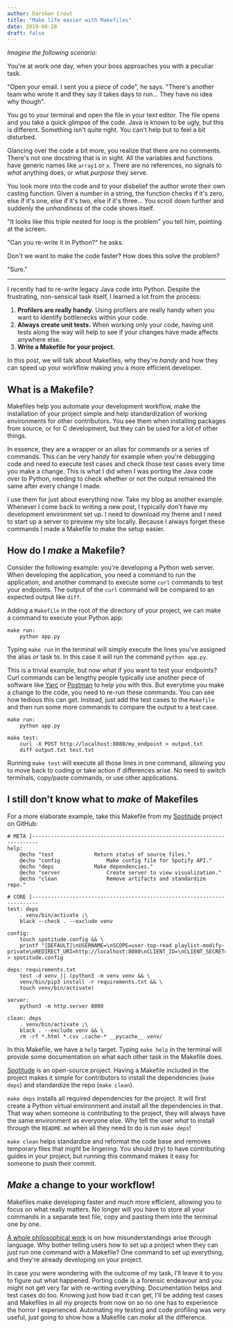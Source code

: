 ```yaml
---
author: Darshan Crout
title: "Make life easier with Makefiles"
date: 2019-08-28
draft: false
---
```


_Imagine the following scenario:_

You're at work one day, when your boss approaches you with a peculiar task.

"Open your email. I sent you a piece of code", he says. "There's another team who wrote it and they say it takes days to run... They have no idea why though".

You go to your terminal and open the file in your text editor. The file opens and you take a quick glimpse of the code. Java is known to be ugly, but this is different. Something isn't quite right. You can't help but to feel a bit disturbed.

Glancing over the code a bit more, you realize that there are no comments. There's not one docstring that is in sight. All the variables and functions have generic names like `array1` or `x`. There are no references, no signals to _what_ anything does, or what _purpose_ they serve.

You look more into the code and to your disbelief the author wrote their own casting function. Given a number in a string, the function checks if it's zero, else if it's one, else if it's two, else if it's three... You scroll down further and suddenly the _unhandiness_ of the code shows itself.

"It looks like this triple nested for loop is the problem" you tell him, pointing at the screen.

"Can you re-write it in Python?" he asks.

Don't we want to make the code faster? How does this solve the problem?

"Sure."

---

I recently had to re-write legacy Java code into Python. Despite the frustrating, non-sensical task itself, I learned a lot from the process:

1. **Profilers are really handy.** Using profilers are really handy when you want to identify bottlenecks within your code.
2. **Always create unit tests.** When working only your code, having unit tests along the way will help to see if your changes have made affects anywhere else.
3.  **Write a Makefile for your project.**

In this post, we will talk about Makefiles, why they're _handy_ and how they can speed up your workflow making you a more efficient developer.

## What is a Makefile?

Makefiles help you automate your development workflow, make the installation of your project simple and help standardization of working environments for other contributors. You see them when installing packages from source, or for C development, but they can be used for a lot of other things.

In essence, they are a wrapper or an alias for commands or a series of commands. This can be very handy for example when you're debugging code and need to execute test cases and check those test cases every time you make a change. This is what I did when I was porting the Java code over to Python, needing to check whether or not the output remained the same after every change I made.

I use them for just about everything now. Take my blog as another example. Whenever I come back to writing a new post, I typically don't have my development environment set up. I need to download my theme and I need to start up a server to preview my site locally. Because I always forget these commands I made a Makefile to make the setup easier.

## How do I _make_ a Makefile?

Consider the following example: you're developing a Python web server. When developing the application, you need a command to run the application, and another command to execute some `curl` commands to test your endpoints. The output of the `curl` command will be compared to an expected output like `diff`.

Adding a `Makefile` in the root of the directory of your project, we can make a command to execute your Python app:

```
make run:
    python app.py
```

Typing `make run` in the terminal will simply execute the lines you've assigned the alias _or_ task to. In this case it will run the command `python app.py`.

This is a trivial example, but now what if you want to test your endpoints? Curl commands can be lengthy people typically use another piece of software like [Yarc](https://chrome.google.com/webstore/detail/yet-another-rest-client/ehafadccdcdedbhcbddihehiodgcddpl) or [Postman](https://www.getpostman.com/) to help you with this. But everytime you make a change to the code, you need to re-run these commands. You can see how tedious this can get. Instead, just add the test cases to the `Makefile` and then run some more commands to compare the output to a test case.

```
make run:
    python app.py
    
make test:
    curl -X POST http://localhost:8080/my_endpoint > output.txt
    diff output.txt test.txt
```

Running `make test` will execute all those lines in one command, allowing you to move back to coding or take action if differences arise. No need to switch terminals, copy/paste commands, or use other applications.

## I still don't know what to _make_ of Makefiles

For a more elaborate example, take this Makefile from my [Spotitude](https://github.com/dtcrout/spotitude) project on GitHub:

```
# META ]------------------------------------------------------------------------
help:
	@echo "test				Return status of source files."
	@echo "config				Make config file for Spotify API."
	@echo "deps				Make dependencies."
	@echo "server				Create server to view visualization."
	@echo "clean				Remove artifacts and standardize repo."

# CORE ]------------------------------------------------------------------------
test: deps
	. venv/bin/activate ;\
	black --check . --exclude venv

config:
	touch spotitude.config && \
	printf "[DEFAULT]\nUSERNAME=\nSCOPE=user-top-read playlist-modify-private\nREDIRECT_URI=http://localhost:8080\nCLIENT_ID=\nCLIENT_SECRET=" > spotitude.config

deps: requirements.txt
	test -d venv || (python3 -m venv venv && \
	venv/bin/pip3 install -r requirements.txt && \
	touch venv/bin/activate)

server:
	python3 -m http.server 8080

clean: deps
	. venv/bin/activate ;\
	black . --exclude venv && \
	rm -rf *.html *.csv .cache-* __pycache__ venv/
```

In this Makefile, we have a `help` target. Typing `make help` in the terminal will provide some documentation on what each other task in the Makefile does.

[Spotitude](https://github.com/dtcrout/spotitude) is an open-source project. Having a Makefile included in the project makes it simple for contributors to install the dependencies (`make deps`) and standardize the repo (`make clean`).

`make deps` installs all required dependencies for the project. It will first create a Python virtual environment and install all the dependencies in that. That way when someone is contributing to the project, they will always have the same environment as everyone else. Why tell the user _what_ to install through the `README.md` when all they need to do is run `make deps`!

`make clean` helps standardize and reformat the code base and removes temporary files that might be lingering. You should (try) to have contributing guides in your project, but running this command makes it easy for someone to push their commit.

## _Make_ a change to your workflow!

Makefiles make developing faster and much more efficient, allowing you to focus on what really matters. No longer will you have to store all your commands in a separate text file, copy and pasting them into the terminal one by one.

[A whole philosophical work](https://en.wikipedia.org/wiki/Tractatus_Logico-Philosophicus) is on how misunderstandings arise through language. Why bother telling users how to set up a project when they can just run one command with a Makefile? One command to set up everything, and they're already developing on your project.

In case you were wondering with the outcome of my task, I'll leave it to you to figure out what happened. Porting code is a forensic endeavour and you might not get very far with re-writing everything. Documentation helps and test cases do too. Knowing just how bad it can get, I'll be adding test cases and Makefiles in all my projects from now on so no one has to experience the horror I experienced. Automating my testing and code profiling was very useful, just going to show how a Makefile can _make_ all the difference.
